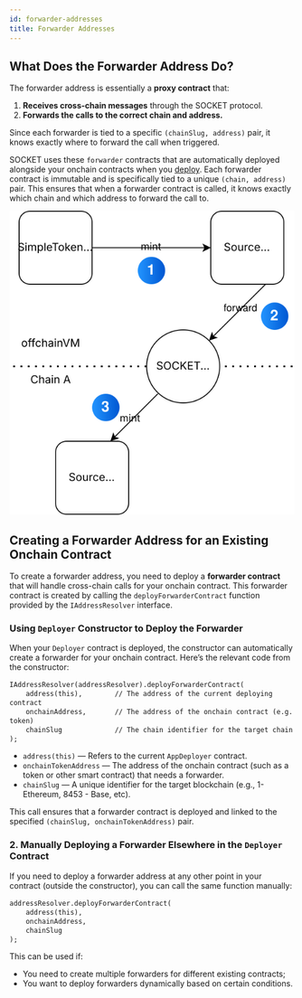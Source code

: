 ```yaml
---
id: forwarder-addresses
title: Forwarder Addresses
---
```


## What Does the Forwarder Address Do?
The forwarder address is essentially a **proxy contract** that:
1. **Receives cross-chain messages** through the SOCKET protocol.
2. **Forwards the calls to the correct chain and address.**

Since each forwarder is tied to a specific `(chainSlug, address)` pair, it knows exactly where to forward the call when triggered.

SOCKET uses these `forwarder` contracts that are automatically deployed alongside your onchain contracts when you [deploy](/deploy). Each forwarder contract is immutable and is specifically tied to a unique `(chain, address)` pair. This ensures that when a forwarder contract is called, it knows exactly which chain and which address to forward the call to.

![image.png](../static/img/forwarder-addresses.svg)

## Creating a Forwarder Address for an Existing Onchain Contract

To create a forwarder address, you need to deploy a **forwarder contract** that will handle cross-chain calls for your onchain contract. This forwarder contract is created by calling the `deployForwarderContract` function provided by the `IAddressResolver` interface.

### Using `Deployer` Constructor to Deploy the Forwarder

When your `Deployer` contract is deployed, the constructor can automatically create a forwarder for your onchain contract. Here’s the relevant code from the constructor:

```solidity
IAddressResolver(addressResolver).deployForwarderContract(
    address(this),        // The address of the current deploying contract
    onchainAddress,       // The address of the onchain contract (e.g. token)
    chainSlug             // The chain identifier for the target chain
);
```

- `address(this)` — Refers to the current `AppDeployer` contract.
- `onchainTokenAddress` — The address of the onchain contract (such as a token or other smart contract) that needs a forwarder.
- `chainSlug` — A unique identifier for the target blockchain (e.g., 1- Ethereum, 8453 - Base, etc).

This call ensures that a forwarder contract is deployed and linked to the specified `(chainSlug, onchainTokenAddress)` pair.

### 2. Manually Deploying a Forwarder Elsewhere in the `Deployer` Contract

If you need to deploy a forwarder address at any other point in your contract (outside the constructor), you can call the same function manually:

```solidity
addressResolver.deployForwarderContract(
    address(this),
    onchainAddress,
    chainSlug
);
```

This can be used if:
- You need to create multiple forwarders for different existing contracts;
- You want to deploy forwarders dynamically based on certain conditions.
